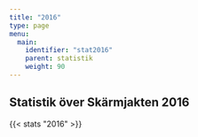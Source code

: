 ```yaml
---
title: "2016"
type: page
menu:
  main:
    identifier: "stat2016"
    parent: statistik
    weight: 90
---
```


## Statistik över Skärmjakten 2016

{{< stats "2016" >}}
